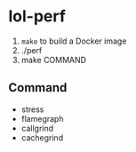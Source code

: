 # lol-perf

1. `make` to build a Docker image
2. ./perf
3. make COMMAND

## Command

- stress
- flamegraph
- callgrind
- cachegrind